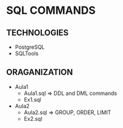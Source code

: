 # SQL COMMANDS

## TECHNOLOGIES

- PostgreSQL
- SQLTools

## ORAGANIZATION

- Aula1
    - Aula1.sql => DDL and DML commands
    - Ex1.sql
- Aula2
    - Aula2.sql => GROUP, ORDER, LIMIT
    - Ex2.sql
